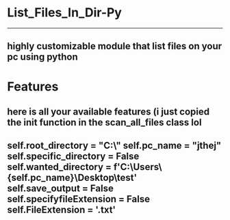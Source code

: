 # List_Files_In_Dir-Py
----------------------------------------
highly customizable module that list files on your pc using python
----------------------------------------
# Features
here is all your available features (i just copied the __init__ function in the scan_all_files class lol
----------------------------------------
self.root_directory = "C:\\"
self.pc_name = "jthej"
self.specific_directory = False 
self.wanted_directory = f'C:\\Users\\{self.pc_name}\\Desktop\\test'  
self.save_output = False 
self.specifyfileExtension = False  
self.FileExtension = '.txt'  
----------------------------------------
